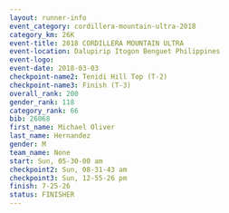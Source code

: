 ```yaml
---
layout: runner-info 
event_category: cordillera-mountain-ultra-2018 
category_km: 26K 
event-title: 2018 CORDILLERA MOUNTAIN ULTRA 
event-location: Dalupirip Itogon Benguet Philippines 
event-logo: 
event-date: 2018-03-03 
checkpoint-name2: Tenidi Hill Top (T-2) 
checkpoint-name3: Finish (T-3) 
overall_rank: 200
gender_rank: 118
category_rank: 66
bib: 26068
first_name: Michael Oliver
last_name: Hernandez
gender: M
team_name: None
start: Sun, 05-30-00 am
checkpoint2: Sun, 08-31-43 am
checkpoint3: Sun, 12-55-26 pm
finish: 7-25-26
status: FINISHER
---
```

